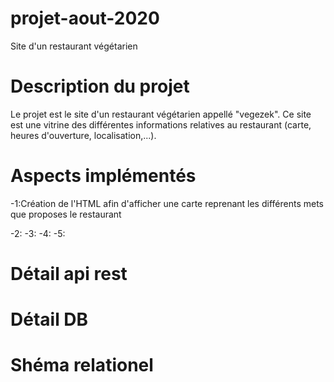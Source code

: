 # projet-aout-2020
Site d'un restaurant végétarien

# Description du projet
Le projet est le site d'un restaurant végétarien appellé "vegezek".
Ce site est une vitrine des différentes informations relatives au restaurant (carte, heures d'ouverture, localisation,...).

# Aspects implémentés
-1:Création de l'HTML afin d'afficher une carte reprenant les différents mets que proposes le restaurant

-2:
-3:
-4:
-5:

# Détail api rest
# Détail DB 
# Shéma relationel 
	


